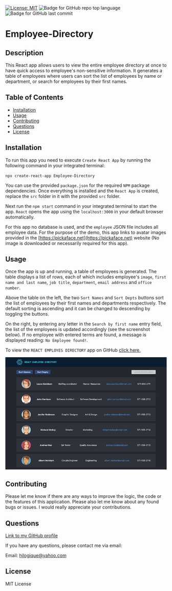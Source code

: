 [![License: MIT](https://img.shields.io/badge/License-MIT-yellow.svg)](https://opensource.org/licenses/MIT) ![Badge for GitHub repo top language](https://img.shields.io/github/languages/top/hjlogique/Employee-Directory?style=flat&logo=appveyor) ![Badge for GitHub last commit](https://img.shields.io/github/last-commit/hjlogique/Employee-Directory?style=flat&logo=appveyor)
  
# Employee-Directory

  ## Description 

  This React app allows users to view the entire employee directory at once to have quick access to employee's non-sensitive information. It generates a table of employees where users can sort the list of employees by name or department, or search for employees by their first names.
 
  ## Table of Contents
  * [Installation](#installation)
  * [Usage](#usage)
  * [Contributing](#contributing)
  * [Questions](#questions)
  * [License](#license)
  
  ## Installation

   To run this app you need to execute `Create React App` by running the following command in your integrated terminal:

   `npx create-react-app Employee-Directory`

   You can use the provided `package.json` for the required `NPM` package dependencies. Once everything is installed and the `React App` is created, replace the `src` folder in it with the provided `src` folder. 
   
   Next run the `npm start` command in your integrated terminal to start the app. `React` opens the app using the `localhost:3000` in your default browser automatically. 

   For this app no database is used, and the `employee` JSON file includes all employee data. For the purpose of the demo, this app links to avatar images provided in the [https://pickaface.net](https://pickaface.net) website (No image is downloaded or necessarily required for this app).

   
  ## Usage 
   
   Once the app is up and running, a table of employees is generated. The table displays a list of rows, each of which includes employee's `image`, `first name and last name`, `job title`, `department`, `email address` and `office number`.

   Above the table on the left, the two `Sort Names` and `Sort Depts` buttons sort the list of employees by their first names and departments respectively. The default sorting is ascending and it can be changed to descending by toggling the buttons.
   
   On the right, by entering any letter in the `Search by first name` entry field, the list of the employees is updated accordingly (see the screenshot below). If no employee with entered terms are found, a message is displayed reading: `No Employee found!`. 

   To view the `REACT EMPLOYES DIRECTORY` app on GitHub [click here.](https://hjlogique.github.io/Employee-Directory/) 
   
  ![image 1](/screenshots/img1.png)

  ## Contributing
  
  Please let me know if there are any ways to improve the logic, the code or the features of this application. Please also let me know about any found bugs or issues. I would really appreciate your contributions.
  
  ## Questions
  
  [Link to my GitHub profile](https://github.com/hjlogique)

  If you have any questions, please contact me via email:
  
  Email: hjlogique@yahoo.com
  
  ## License
  
  MIT License

